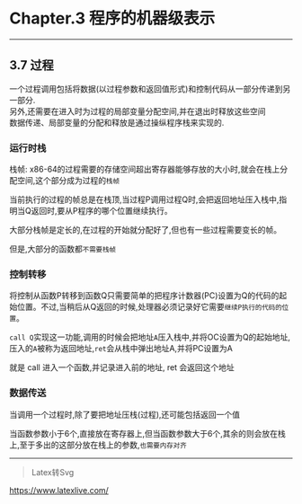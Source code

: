 # Chapter.3 程序的机器级表示

--------------

## 3.7 过程

一个过程调用包括将数据(以过程参数和返回值形式)和控制代码从一部分传递到另一部分.  
另外,还需要在进入时为过程的局部变量分配空间,并在退出时释放这些空间  
数据传递、局部变量的分配和释放是通过操纵程序栈来实现的.

### 运行时栈

栈帧: x86-64的过程需要的存储空间超出寄存器能够存放的大小时,就会在栈上分配空间,这个部分成为过程的`栈帧`

当前执行的过程的帧总是在栈顶,当过程P调用过程Q时,会把返回地址压入栈中,指明当Q返回时,要从P程序的哪个位置继续执行。

大部分栈帧是定长的,在过程的开始就分配好了,但也有一些过程需要变长的帧。

但是,大部分的函数都`不需要栈帧`

### 控制转移

将控制从函数P转移到函数Q只需要简单的把程序计数器(PC)设置为Q的代码的起始位置。不过,当稍后从Q返回的时候,处理器必须记录好它需要`继续P执行的代码的位置`。

`call Q`实现这一功能,调用的时候会把地址`A`压入栈中,并将OC设置为Q的起始地址,压入的`A`被称为返回地址,`ret`会从栈中弹出地址A,并将PC设置为A

就是 call 进入一个函数,并记录进入前的地址, ret 会返回这个地址

### 数据传送

当调用一个过程时,除了要把地址压栈(过程),还可能包括返回一个值

当函数参数小于6个,直接放在寄存器上,但当函数参数大于6个,其余的则会放在栈上,至于多出的这部分放在栈上的参数,`也需要内存对齐`




--------------


> Latex转Svg

https://www.latexlive.com/